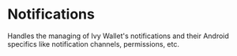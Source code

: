 # Notifications

Handles the managing of Ivy Wallet's notifications and their Android specifics like notification channels, permissions, etc.